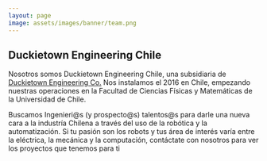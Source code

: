 ```yaml
---
layout: page
image: assets/images/banner/team.png
---
```


## Duckietown Engineering Chile
Nosotros somos Duckietown Engineering Chile, una subsidiaria de [Duckietown Engineering Co.](https://duckietown.com/) Nos instalamos el 2016 en Chile, empezando nuestras operaciones en la Facultad de Ciencias Físicas y Matemáticas de la Universidad de Chile.

Buscamos Ingenieri@s (y prospecto@s) talentos@s para darle una nueva cara a la industría Chilena a través del uso de la robótica y la automatización. Si tu pasión son los robots y tus área de interés varía entre la eléctrica, la mecánica y la computación, contáctate con nosotros para ver los proyectos que tenemos para ti